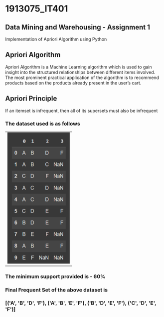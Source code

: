 # 1913075_IT401
## Data Mining and Warehousing - Assignment 1

Implementation of Apriori Algorithm using Python

## Apriori Algorithm
Apriori Algorithm is a Machine Learning algorithm which is used to gain insight into the structured relationships between different items involved. The most prominent practical application of the algorithm is to recommend products based on the products already present in the user’s cart.

## Apriori Principle
If an itemset is infrequent, then all of its supersets must also be infrequent

### The dataset used is as follows
<table align="center">
  <tr>
  </tr>
  <tr>
    <td><img src="https://github.com/Riyanshi243/1913075_IT401/blob/main/dmw_dataset.png" alt="dataset" style="width:200px;height:420px;"></td>
  </tr>
 </table>

### The minimum support provided is - 60%

### Final Frequent Set of the above dataset is
### [('A', 'B', 'D', 'F'), ('A', 'B', 'E', 'F'), ('B', 'D', 'E', 'F'), ('C', 'D', 'E', 'F')]
